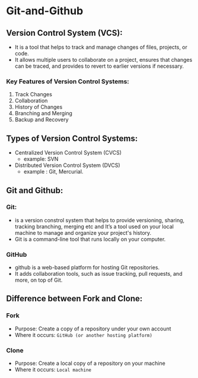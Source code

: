 # Git-and-Github

 ## Version Control System (VCS):  
 * It is a tool that helps to track and manage changes of files, projects, or code.
 * It allows multiple users to collaborate on a project, ensures that changes can be traced, and provides to revert to earlier versions if necessary.

### Key Features of Version Control Systems:
1) Track Changes
2) Collaboration
3) History of Changes
4) Branching and Merging
5) Backup and Recovery

## Types of Version Control Systems:
* Centralized Version Control System (CVCS)
    - example: SVN 
* Distributed Version Control System (DVCS)
    - example : Git, Mercurial.

## Git and Github:
### Git: 
* is a version constrol system that helps to provide versioning, sharing, tracking branching, merging etc and It’s a tool used on your local machine to manage and organize your project's history.
* Git is a command-line tool that runs locally on your computer.
### GitHub
* github is a web-based platform for hosting Git repositories.
*  It adds collaboration tools, such as issue tracking, pull requests, and more, on top of Git.

## Difference between Fork and Clone:
### Fork	
* Purpose:	Create a copy of a repository under your own account
* Where it occurs: `GitHub (or another hosting platform)`
### Clone
* Purpose: Create a local copy of a repository on your machine
* Where it occurs: `Local machine`

